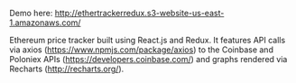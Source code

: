 Demo here: http://ethertrackerredux.s3-website-us-east-1.amazonaws.com/

Ethereum price tracker built using React.js and Redux. It features API calls via axios (https://www.npmjs.com/package/axios) to the Coinbase and Poloniex APIs (https://developers.coinbase.com/) and graphs rendered via Recharts (http://recharts.org/).
